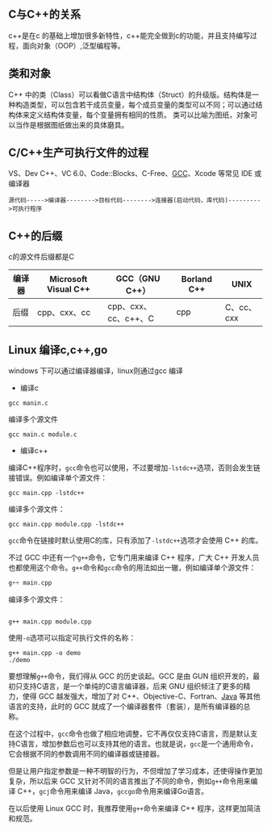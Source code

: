 ## C与C++的关系
c++是在c 的基础上增加很多新特性，c++能完全做到c的功能，并且支持编写过程，面向对象（OOP）,泛型编程等。

## 类和对象
C++ 中的类（Class）可以看做C语言中结构体（Struct）的升级版。结构体是一种构造类型，可以包含若干成员变量，每个成员变量的类型可以不同；可以通过结构体来定义结构体变量，每个变量拥有相同的性质。
类可以比喻为图纸，对象可以当作是根据图纸做出来的具体磨具。

## C/C++生产可执行文件的过程

 VS、Dev C++、VC 6.0、Code::Blocks、C-Free、[GCC](http://c.biancheng.net/gcc/)、Xcode 等常见 IDE 或编译器

```
源代码----->编译器-------->目标代码-------->连接器(启动代码，库代码)--------->可执行程序
```



## C++的后缀
c的源文件后缀都是C

| 编译器 | Microsoft Visual C++ | GCC（GNU C++） | Borland C++ | UNIX |
| ------ | -------------------- | -------------- | ----------- | ---- |
|后缀|cpp、cxx、cc|cpp、cxx、cc、c++、C|cpp|C、cc、cxx|

## Linux 编译c,c++,go
windows 下可以通过编译器编译，linux则通过gcc 编译
- 编译c
```shell
gcc manin.c
```

编译多个源文件

```shell
gcc main.c module.c
```

- 编译c++

编译C++程序时，`gcc`命令也可以使用，不过要增加`-lstdc++`选项，否则会发生链接错误。例如编译单个源文件：

```shell
gcc main.cpp -lstdc++
```

编译多个源文件：
```shell
gcc main.cpp module.cpp -lstdc++
```
`gcc`命令在链接时默认使用C的库，只有添加了`-lstdc++`选项才会使用 C++ 的库。

不过 GCC 中还有一个`g++`命令，它专门用来编译 C++ 程序，广大 C++ 开发人员也都使用这个命令。`g++`命令和`gcc`命令的用法如出一辙，例如编译单个源文件：

```c++
g++ main.cpp
```

编译多个源文件：
```shell

g++ main.cpp module.cpp
```

使用`-o`选项可以指定可执行文件的名称：
```shell
g++ main.cpp -o demo
./demo
```

要想理解`g++`命令，我们得从 GCC 的历史谈起。GCC 是由 GUN 组织开发的，最初只支持C语言，是一个单纯的C语言编译器，后来 GNU 组织倾注了更多的精力，使得 GCC 越发强大，增加了对 C++、Objective-C、Fortran、[Java](http://c.biancheng.net/java/) 等其他语言的支持，此时的 GCC 就成了一个编译器套件（套装），是所有编译器的总称。

在这个过程中，`gcc`命令也做了相应地调整，它不再仅仅支持C语言，而是默认支持C语言，增加参数后也可以支持其他的语言。也就是说，`gcc`是一个通用命令，它会根据不同的参数调用不同的编译器或链接器。

但是让用户指定参数是一种不明智的行为，不但增加了学习成本，还使得操作更加复杂，所以后来 GCC 又针对不同的语言推出了不同的命令，例如`g++`命令用来编译 C++，`gcj`命令用来编译 Java，`gccgo`命令用来编译Go语言。

在以后使用 Linux GCC 时，我推荐使用`g++`命令来编译 C++ 程序，这样更加简洁和规范。